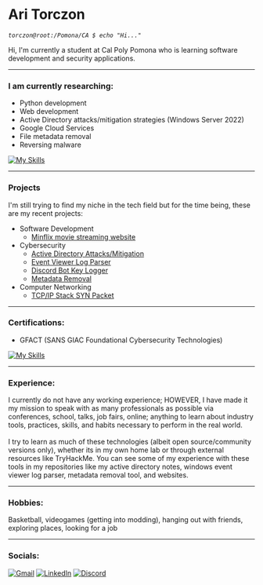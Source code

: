 # Ari Torczon

*`torczon@root:/Pomona/CA $ echo "Hi..."`*

Hi, I'm currently a student at Cal Poly Pomona who is learning software development and security applications.

---  

### I am currently researching:
- Python development
- Web development
- Active Directory attacks/mitigation strategies (Windows Server 2022)
- Google Cloud Services
- File metadata removal
- Reversing malware

[![My Skills](https://skillicons.dev/icons?i=git,react,docker,gcp,npm,firebase,postgres,windows&perline=9)](https://skillicons.dev)
<br />

---

### Projects
I'm still trying to find my niche in the tech field but for the time being, these are my recent projects:  
- Software Development  
  - [Minflix movie streaming website](https://github.com/Min-Systems)
- Cybersecurity
  - [Active Directory Attacks/Mitigation](https://github.com/AriT000/ActiveDirectoryHack)
  - [Event Viewer Log Parser](https://github.com/AriT000/EventViewerLogParser)
  - [Discord Bot Key Logger](https://github.com/AriT000/DiscordKeylogger)
  - [Metadata Removal](https://github.com/AriT000/MetadataRemoval)
- Computer Networking  
  - [TCP/IP Stack SYN Packet](https://github.com/AriT000/TCP-IP-Stack)

---

### Certifications:
- GFACT (SANS GIAC Foundational Cybersecurity Technologies)

[![My Skills](https://skillicons.dev/icons?i=py,c,mysql,bash,linux,kali&per)](https://skillicons.dev)
<br />

---

### Experience:
I currently do not have any working experience; HOWEVER, I have made it my mission to speak with as many professionals as possible via conferences, school, talks, job fairs, online; anything to learn about industry tools, practices, skills, and habits necessary to perform in the real world.  
<br />
I try to learn as much of these technologies (albeit open source/community versions only), whether its in my own home lab or through external resources like TryHackMe. You can see some of my experience with these tools in my repositories like my active directory notes, windows event viewer log parser, metadata removal tool, and websites.
<br />

---

### Hobbies:
Basketball, videogames (getting into modding), hanging out with friends, exploring places, looking for a job
<br />

---

### Socials:
[![Gmail](https://skillicons.dev/icons?i=gmail)](mailto:thearitorczon@gmail.com) [![LinkedIn](https://skillicons.dev/icons?i=linkedin)](https://www.linkedin.com/in/aritorczon/) [![Discord](https://skillicons.dev/icons?i=discord)](https://discord.com/users/191704607435653122)

<!--
**AriT000/AriT000** is a ✨ _special_ ✨ repository because its `README.md` (this file) appears on your GitHub profile.

Here are some ideas to get you started:

- 🔭 I’m currently working on ...
- 🌱 I’m currently learning ...
- 👯 I’m looking to collaborate on ...
- 🤔 I’m looking for help with ...
- 💬 Ask me about ...
- 📫 How to reach me: ...
- 😄 Pronouns: ...
- ⚡ Fun fact: ...
-->
